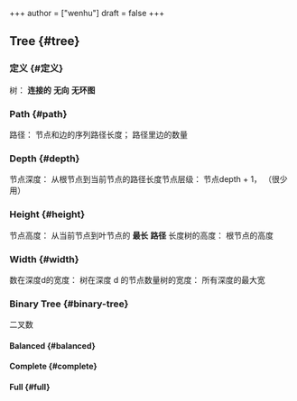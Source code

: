 +++
author = ["wenhu"]
draft = false
+++

## Tree {#tree}


### 定义 {#定义}

树： **连接的** **无向** **无环图**


### Path {#path}

路径： 节点和边的序列路径长度； 路径里边的数量


### Depth {#depth}

节点深度： 从根节点到当前节点的路径长度节点层级： 节点depth + 1， （很少用）


### Height {#height}

节点高度： 从当前节点到叶节点的 **最长** **路径** 长度树的高度： 根节点的高度


### Width {#width}

数在深度d的宽度： 树在深度 d 的节点数量树的宽度： 所有深度的最大宽


### Binary Tree {#binary-tree}

二叉数


#### Balanced {#balanced}


#### Complete {#complete}


#### Full {#full}
